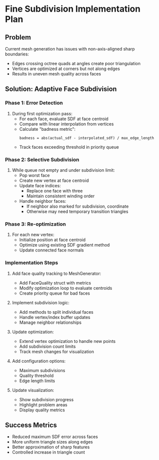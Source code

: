 # Fine Subdivision Implementation Plan

## Problem
Current mesh generation has issues with non-axis-aligned sharp boundaries:
- Edges crossing octree quads at angles create poor triangulation
- Vertices are optimized at corners but not along edges
- Results in uneven mesh quality across faces

## Solution: Adaptive Face Subdivision

### Phase 1: Error Detection
1. During first optimization pass:
   - For each face, evaluate SDF at face centroid
   - Compare with linear interpolation from vertices
   - Calculate "badness metric":
     ```
     badness = abs(actual_sdf - interpolated_sdf) / max_edge_length
     ```
   - Track faces exceeding threshold in priority queue

### Phase 2: Selective Subdivision
1. While queue not empty and under subdivision limit:
   - Pop worst face
   - Create new vertex at face centroid
   - Update face indices:
     - Replace one face with three
     - Maintain consistent winding order
   - Handle neighbor faces:
     - If neighbor also marked for subdivision, coordinate
     - Otherwise may need temporary transition triangles

### Phase 3: Re-optimization
1. For each new vertex:
   - Initialize position at face centroid
   - Optimize using existing SDF gradient method
   - Update connected face normals

### Implementation Steps

1. Add face quality tracking to MeshGenerator:
   - Add FaceQuality struct with metrics
   - Modify optimization loop to evaluate centroids
   - Create priority queue for bad faces

2. Implement subdivision logic:
   - Add methods to split individual faces
   - Handle vertex/index buffer updates
   - Manage neighbor relationships

3. Update optimization:
   - Extend vertex optimization to handle new points
   - Add subdivision count limits
   - Track mesh changes for visualization

4. Add configuration options:
   - Maximum subdivisions
   - Quality threshold
   - Edge length limits

5. Update visualization:
   - Show subdivision progress
   - Highlight problem areas
   - Display quality metrics

## Success Metrics
- Reduced maximum SDF error across faces
- More uniform triangle sizes along edges
- Better approximation of sharp features
- Controlled increase in triangle count
